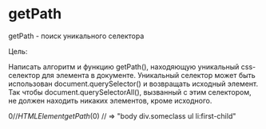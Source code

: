 # getPath

getPath - поиск уникального селектора

Цель:

Написать алгоритм и функцию getPath(), находяющую уникальный css-селектор для элемента в документе.
Уникальный селектор может быть использован document.querySelector() и возвращать исходный элемент.
Так чтобы document.querySelectorAll(), вызванный с этим селектором, не должен находить никаких элементов, кроме исходного.

$0 // HTMLElement
getPath($0) // => "body div.someclass ul li:first-child"
